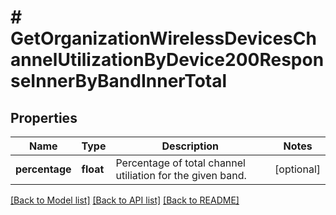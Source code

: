 # # GetOrganizationWirelessDevicesChannelUtilizationByDevice200ResponseInnerByBandInnerTotal

## Properties

Name | Type | Description | Notes
------------ | ------------- | ------------- | -------------
**percentage** | **float** | Percentage of total channel utiliation for the given band. | [optional]

[[Back to Model list]](../../README.md#models) [[Back to API list]](../../README.md#endpoints) [[Back to README]](../../README.md)
